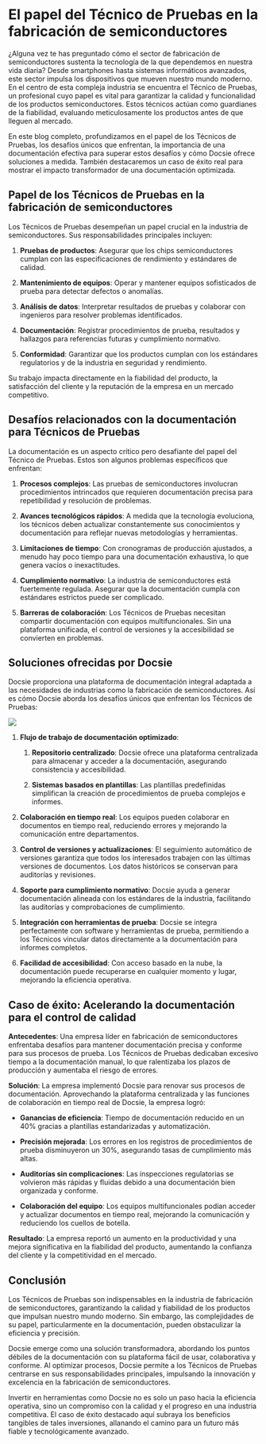 # El papel del Técnico de Pruebas en la fabricación de semiconductores

¿Alguna vez te has preguntado cómo el sector de fabricación de semiconductores sustenta la tecnología de la que dependemos en nuestra vida diaria? Desde smartphones hasta sistemas informáticos avanzados, este sector impulsa los dispositivos que mueven nuestro mundo moderno. En el centro de esta compleja industria se encuentra el Técnico de Pruebas, un profesional cuyo papel es vital para garantizar la calidad y funcionalidad de los productos semiconductores. Estos técnicos actúan como guardianes de la fiabilidad, evaluando meticulosamente los productos antes de que lleguen al mercado.

En este blog completo, profundizamos en el papel de los Técnicos de Pruebas, los desafíos únicos que enfrentan, la importancia de una documentación efectiva para superar estos desafíos y cómo Docsie ofrece soluciones a medida. También destacaremos un caso de éxito real para mostrar el impacto transformador de una documentación optimizada.

## Papel de los Técnicos de Pruebas en la fabricación de semiconductores

Los Técnicos de Pruebas desempeñan un papel crucial en la industria de semiconductores. Sus responsabilidades principales incluyen:

1. **Pruebas de productos**: Asegurar que los chips semiconductores cumplan con las especificaciones de rendimiento y estándares de calidad.

2. **Mantenimiento de equipos**: Operar y mantener equipos sofisticados de prueba para detectar defectos o anomalías.

3. **Análisis de datos**: Interpretar resultados de pruebas y colaborar con ingenieros para resolver problemas identificados.

4. **Documentación**: Registrar procedimientos de prueba, resultados y hallazgos para referencias futuras y cumplimiento normativo.

5. **Conformidad**: Garantizar que los productos cumplan con los estándares regulatorios y de la industria en seguridad y rendimiento.

Su trabajo impacta directamente en la fiabilidad del producto, la satisfacción del cliente y la reputación de la empresa en un mercado competitivo.

## Desafíos relacionados con la documentación para Técnicos de Pruebas

La documentación es un aspecto crítico pero desafiante del papel del Técnico de Pruebas. Estos son algunos problemas específicos que enfrentan:

1. **Procesos complejos**: Las pruebas de semiconductores involucran procedimientos intrincados que requieren documentación precisa para repetibilidad y resolución de problemas.

2. **Avances tecnológicos rápidos**: A medida que la tecnología evoluciona, los técnicos deben actualizar constantemente sus conocimientos y documentación para reflejar nuevas metodologías y herramientas.

3. **Limitaciones de tiempo**: Con cronogramas de producción ajustados, a menudo hay poco tiempo para una documentación exhaustiva, lo que genera vacíos o inexactitudes.

4. **Cumplimiento normativo**: La industria de semiconductores está fuertemente regulada. Asegurar que la documentación cumpla con estándares estrictos puede ser complicado.

5. **Barreras de colaboración**: Los Técnicos de Pruebas necesitan compartir documentación con equipos multifuncionales. Sin una plataforma unificada, el control de versiones y la accesibilidad se convierten en problemas.

## Soluciones ofrecidas por Docsie

Docsie proporciona una plataforma de documentación integral adaptada a las necesidades de industrias como la fabricación de semiconductores. Así es cómo Docsie aborda los desafíos únicos que enfrentan los Técnicos de Pruebas:

![](https://cdn.docsie.io/workspace_PxAvC1Uenuc7ad6H3/doc_wn84Jkoc6hIMTO2eE/file_N5ZWpCGECcJ8zME4v/image_bdf59a3b-558e-26c2-07e2-f0dfedbaf96e.jpg)

1. **Flujo de trabajo de documentación optimizado**:

   1. **Repositorio centralizado**: Docsie ofrece una plataforma centralizada para almacenar y acceder a la documentación, asegurando consistencia y accesibilidad.

   2. **Sistemas basados en plantillas**: Las plantillas predefinidas simplifican la creación de procedimientos de prueba complejos e informes.

2. **Colaboración en tiempo real**:
Los equipos pueden colaborar en documentos en tiempo real, reduciendo errores y mejorando la comunicación entre departamentos.

3. **Control de versiones y actualizaciones**:
El seguimiento automático de versiones garantiza que todos los interesados trabajen con las últimas versiones de documentos.
Los datos históricos se conservan para auditorías y revisiones.

4. **Soporte para cumplimiento normativo**:
Docsie ayuda a generar documentación alineada con los estándares de la industria, facilitando las auditorías y comprobaciones de cumplimiento.

5. **Integración con herramientas de prueba**:
Docsie se integra perfectamente con software y herramientas de prueba, permitiendo a los Técnicos vincular datos directamente a la documentación para informes completos.

6. **Facilidad de accesibilidad**:
Con acceso basado en la nube, la documentación puede recuperarse en cualquier momento y lugar, mejorando la eficiencia operativa.

## Caso de éxito: Acelerando la documentación para el control de calidad

**Antecedentes**: Una empresa líder en fabricación de semiconductores enfrentaba desafíos para mantener documentación precisa y conforme para sus procesos de prueba. Los Técnicos de Pruebas dedicaban excesivo tiempo a la documentación manual, lo que ralentizaba los plazos de producción y aumentaba el riesgo de errores.

**Solución**: La empresa implementó Docsie para renovar sus procesos de documentación. Aprovechando la plataforma centralizada y las funciones de colaboración en tiempo real de Docsie, la empresa logró:

* **Ganancias de eficiencia**: Tiempo de documentación reducido en un 40% gracias a plantillas estandarizadas y automatización.

* **Precisión mejorada**: Los errores en los registros de procedimientos de prueba disminuyeron un 30%, asegurando tasas de cumplimiento más altas.

* **Auditorías sin complicaciones**: Las inspecciones regulatorias se volvieron más rápidas y fluidas debido a una documentación bien organizada y conforme.

* **Colaboración del equipo**: Los equipos multifuncionales podían acceder y actualizar documentos en tiempo real, mejorando la comunicación y reduciendo los cuellos de botella.

**Resultado**: La empresa reportó un aumento en la productividad y una mejora significativa en la fiabilidad del producto, aumentando la confianza del cliente y la competitividad en el mercado.

## Conclusión

Los Técnicos de Pruebas son indispensables en la industria de fabricación de semiconductores, garantizando la calidad y fiabilidad de los productos que impulsan nuestro mundo moderno. Sin embargo, las complejidades de su papel, particularmente en la documentación, pueden obstaculizar la eficiencia y precisión.

Docsie emerge como una solución transformadora, abordando los puntos débiles de la documentación con su plataforma fácil de usar, colaborativa y conforme. Al optimizar procesos, Docsie permite a los Técnicos de Pruebas centrarse en sus responsabilidades principales, impulsando la innovación y excelencia en la fabricación de semiconductores.

Invertir en herramientas como Docsie no es solo un paso hacia la eficiencia operativa, sino un compromiso con la calidad y el progreso en una industria competitiva. El caso de éxito destacado aquí subraya los beneficios tangibles de tales inversiones, allanando el camino para un futuro más fiable y tecnológicamente avanzado.